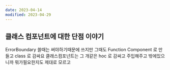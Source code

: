 ```yaml
---
date: 2023-04-14
modified: 2023-04-29
---
```


## 클래스 컴포넌트에 대한 단점 이야기

ErrorBoundary 쓸때는 써야하기때문에 쓰지만 그때도 Function Component 로 만들고 class 로 감싸요
클래스컴포넌트는 그 개같은 hoc 로 감싸고 주입해주고
밖에있으니까 뭐가필요한지도 제대로 모르고
